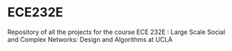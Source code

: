 # ECE232E
Repository of all the projects for the course ECE 232E : Large Scale Social and Complex Networks: Design and Algorithms at UCLA
